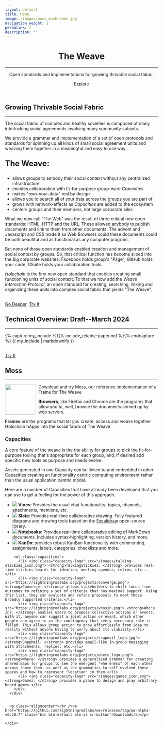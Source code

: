 ```yaml
---
layout: default
title: Home
image: /images/moss_mushrooms.jpg  
navigation_weight: 1
permalink: /
description: ""
---
```

<header>
  <div class="header-content">
    <div class="header-content-inner">
      <h1 class="home-heading">The Weave</h1>
      <hr style="margin-bottom: 1em;"/>
      <p class="header-text">Open standards and implementations for growing thrivable social fabric.</p>
      <p><a href="#about" class="btn btn-primary btn-xl page-scroll">Explore</a></p>
    </div>
  </div>
</header>
<section class="bg-primary" id="about">
  <div class="container">
    <div class="row text-center">
      <h2 class="section-heading">Growing Thrivable Social Fabric</h2>
      <hr class="light">
    </div>
    <div class="row text-left">
      <div class="col-lg-6 col-md-6">
        <p>The social fabric of complex and healthy societies is composed of many interlocking social agreements involving many community subsets.</p>
        <p> We provide a grammar and implementation of a set of open protocols and standards for spinning up all kinds of small social agreement units and weaving them together in a meaningful and easy to use way.</p>
        <p style="font-weight:bold; font-size:180%;">The Weave:</p><ul>
          <li class="text-faded">allows groups to embody their social context without any centralized infrastructure</li>
          <li>enables collaboration with fit-for-purpose group-ware <i>Capacities</i></li>
          <li class="text-faded">makes "own-your-data" real by design</li>
          <li>allows you to search all of your data across the groups you are part of</li>
          <li class="text-faded">grows with network-effects as <i>Capacities</i> are added to the ecosystem </li>
          <li>centers groups and their members, not large corporate silos</li>
        </ul>
      </div>
      <div class="col-lg-6 col-md-6">
        <div class="about-image"></div>
      </div>
      <div class="col-lg-6 col-md-6">
        <p >What we now call "The Web" was the result of three critical new open standards: HTML, HTTP and the URL.  These allowed anybody to publish documents and link to them from other documents.  The advent and Javascript and CSS made it so Web Browsers could these documents could be both beautiful and as functional as any computer program.  </p>
        <p> But none of those open standards enabled creation and management of social context by groups.  So, that critical function has become siloed into the big corporate websites:  Facebook holds group's "Page", GitHub holds your code, GSuite holds your collaboration tools.</p>
        <p ><a class="linkable" href="https://holochain.org"><i>Holochain</i></a> is the first new open standard that enables creating small functioning units of social context.  To that we now add the <i>Weave Interaction Protocol</i>, an open standard for creating, searching, linking and organizing these units into complex social fabric that yields "The Weave".</p>
      </div>
      <p class="aligncenter"><br /><a href="#deeper" class="btn btn-default btn-xl page-scroll sr-button">Go Deeper</a>
      &nbsp;<a href="#tryit" class="btn btn-default btn-xl page-scroll sr-button">Try It</a></p>
    </div>
  </div>
</section>
<section class="bg-dark" id="deeper">
  <div class="container">
    <div class="row text-center">
      <h2 class="section-heading">Technical Overview: Draft--March 2024</h2>
      <hr class="light">
    </div>
    <div class="row text-left">
      <div class="col-lg-12 col-md-12">
      {% capture my_include %}{% include_relative paper.md %}{% endcapture %}
      {{ my_include | markdownify }}
      </div>
      <p class="aligncenter"><br /><a href="#tryit" class="btn btn-default btn-xl page-scroll sr-button">Try It</a></p>
    </div>
  </div>
</section>

<section class="bg-primary" id="tryit">
  <div class="container">
    <div class="row text-center">
      <h2 class="section-heading">Moss</h2>
      <hr class="light">
    </div>
    <div class="row text-left">
      <div class="col-lg-4 col-md-4">
        <p><img style="width:100px;float:left;margin-right:10px;" src="/images/moss_icon.png"/> Download and try Moss, our reference implementation of a Frame for The Weave</p>
      </div>
      <div class="col-lg-8 col-md-8">
        <p><strong>Browsers</strong>, like Firefox and Chrome are the programs that allow you to, well, browse the documents served up by web servers.
        </p>
        <p><strong>Frames</strong> are the programs that let you create, access and weave together Holochain hApps into the social fabric of The Weave</p>
      </div>
      <div class="col-lg-12 col-md-12">
        <p class="screenshot-image aligncenter"></p>
      </div>
      <h3 class="aligncenter">Capacities</h3>
      <div class="col-lg-6 col-md-6">
        <p> A core feature of the weave is the the ability for groups to pick the fit-for-purpose tooling that's appropriate for each group, and, if desired
        add specific new tools as purpose and needs evolve.</p>
        <p>Assets generated in one Capacity can be linked to and embedded in other Capacities creating an functionality centric computing environment rather than the usual application centric model.</p>
        <p>Here are a number of Capacities that have allready been developed that you can use to get a feeling for the power of this approach.</p>
        <ul class="capacities">
          <li> <img class="capacity-logo" src="https://lightningrodlabs.org/projects/vines.svg"> <strong>Vines: </strong> Provides the usual chat functionality: topics, channels, attachments, mentions, etc.</li>
          <li> <img class="capacity-logo" src="https://lightningrodlabs.org/projects/slate_icon.svg"> <strong>Slate: </strong> Provides real-time collaborative drawing. Fully featured diagrams and drawing tools based on the <a class="linkable" href="https://excalidraw.com/">Excalidraw</a> open-source library.</li>
          <li> <img class="capacity-logo" src="https://lightningrodlabs.org/projects/notebooks_logo.svg"> <strong>Notebooks: </strong> Provides real-time collaborative editing of MarkDown documents. Includes syntax-highlighting, version history, and more.</li>
          <li> <img class="capacity-logo" src="/images/kando_icon.png"> <strong>KanDo: </strong> provides robust KanBan functionality with commenting, assignments, labels, categories, checklists and more. </li>
        </ul>
      </div>
      <div class="col-lg-6 col-md-6">
        
        <ul class="capacities">
          <li> <img class="capacity-logo" src="/images/talking-stickies_icon.png"> <strong>TalkingStickies: </strong> provides real-time stickies-boards for ideation, meeting agendas, retros, etc... </li>
          <li> <img class="capacity-logo" src="https://lightningrodlabs.org/projects/converge.png"> <strong>Converge: </strong> allows stakeholders to shift focus from outcomes to refining a set of criteria that has maximal support. Using this list, they can evaluate and refine proposals to meet those broadly supported criteria.</li>
          <li> <img class="capacity-logo" src="https://lightningrodlabs.org/projects/whosin.png"> <strong>Who's In?: </strong> enables users to propose collective actions or events. With it, anyone can suggest a joint action or event, which other people can agree to on the contingency that every necessary role is filled. This allows group action to grow effortlessly from idea to reality without anyone having to worry about its viability.</li>
          <li> <img class="capacity-logo" src="https://lightningrodlabs.org/projects/snapmail_logo.jpg"> <strong>SnapMail: </strong> provides email-like in-group messaging with attachments, replies, etc.</li>
          <li> <img class="capacity-logo" src="https://lightningrodlabs.org/projects/where_logo.png"> <strong>Where: </strong> provides a generalized grammar for creating shared maps for groups to see the emergent "whereness" of each other across those them, as well as the grammatics to self-evolved these spaces and how to represent "location" in them.</li>
          <li> <img class="capacity-logo" src="/images/gamez_icon.svg"> <strong>Gamez: </strong> provides a place to design and play arbitrary board games.</li>
        </ul>
      </div>


      <p class="aligncenter"><br /><a href="https://github.com/lightningrodlabs/we/releases/tag/we-alpha-v0.10.7" class="btn btn-default btn-xl sr-button">Download</a></p>

    </div>
  </div>
</section>
